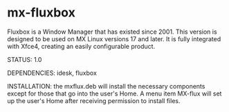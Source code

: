 # mx-fluxbox

Fluxbox is a Window Manager that has existed since 2001. This version is designed to be used on MX Linux versions 17 and later. It is fully integrated with Xfce4, creating an easily configurable product. 

STATUS: 1.0

DEPENDENCIES: idesk, fluxbox

INSTALLATION: the mxflux.deb will install the necessary components except for those that go into the user's Home. A menu item MX-flux will set up the user's Home after receiving permission to install files. 
